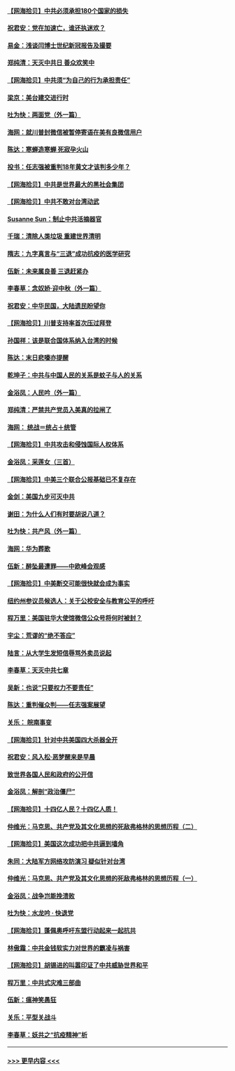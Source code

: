 #### [【网海拾贝】中共必须承担180个国家的损失](../pages/nsc993/n12428893.md?t=09261002) 
#### [祝君安：党在加速亡，谁还执迷欢？](../pages/nsc993/n12428652.md?t=09261002) 
#### [易金：浅谈闫博士世纪新冠报告及撮要](../pages/nsc993/n12426822.md?t=09261002) 
#### [郑纯清：天灭中共日 善众欢笑中](../pages/nsc993/n12426784.md?t=09261002) 
#### [【网海拾贝】中共须“为自己的行为承担责任”](../pages/nsc993/n12426067.md?t=09261002) 
#### [梁京：美台建交进行时](../pages/nsc993/n12424066.md?t=09261002) 
#### [吐为快：两面党（外一篇）](../pages/nsc993/n12424043.md?t=09261002) 
#### [海网：就川普封微信被暂停寄语在美有良微信用户](../pages/nsc993/n12424021.md?t=09261002) 
#### [陈达：寒蝉造寒蝉 死寂孕火山](../pages/nsc993/n12423958.md?t=09261002) 
#### [投书：任志强被重判18年黄文才该判多少年？](../pages/nsc993/n12423672.md?t=09261002) 
#### [【网海拾贝】中共是世界最大的黑社会集团](../pages/nsc993/n12423543.md?t=09261002) 
#### [【网海拾贝】中共不敢对台湾动武](../pages/nsc993/n12421418.md?t=09261002) 
#### [Susanne Sun：制止中共活摘器官](../pages/nsc993/n12419654.md?t=09261002) 
#### [千瑞：清除人类垃圾 重建世界清明](../pages/nsc993/n12419414.md?t=09261002) 
#### [隋志：九字真言与“三退”成功抗疫的医学研究](../pages/nsc993/n12419248.md?t=09261002) 
#### [伍新：未来属良善 三退赶紧办](../pages/nsc993/n12418496.md?t=09261002) 
#### [李春草：念奴娇·迎中秋（外一篇）](../pages/nsc993/n12418465.md?t=09261002) 
#### [祝君安：中华民国，大陆遗民盼望你](../pages/nsc993/n12418089.md?t=09261002) 
#### [【网海拾贝】川普支持率首次压过拜登](../pages/nsc993/n12418050.md?t=09261002) 
#### [孙国祥：该是联合国体系纳入台湾的时候](../pages/nsc993/n12417369.md?t=09261002) 
#### [陈达：末日悲嚎亦提醒](../pages/nsc993/n12416736.md?t=09261002) 
#### [乾坤子：中共与中国人民的关系是蚊子与人的关系](../pages/nsc993/n12416632.md?t=09261002) 
#### [金浴凤：人民吟（外一篇）](../pages/nsc993/n12416567.md?t=09261002) 
#### [郑纯清：严禁共产党员入美真的拉闸了](../pages/nsc993/n12416550.md?t=09261002) 
#### [海网： 统战＝统占＋统管](../pages/nsc993/n12416404.md?t=09261002) 
#### [【网海拾贝】中共攻击和侵蚀国际人权体系](../pages/nsc993/n12416250.md?t=09261002) 
#### [金浴凤：采莲女（三首）](../pages/nsc993/n12415517.md?t=09261002) 
#### [【网海拾贝】中美三个联合公报基础已不复存在](../pages/nsc993/n12415054.md?t=09261002) 
#### [金剑：美国九步可灭中共](../pages/nsc993/n12413183.md?t=09261002) 
#### [谢田：为什么人们有时要胡说八道？](../pages/nsc993/n12411861.md?t=09261002) 
#### [吐为快：共产风（外一篇）](../pages/nsc993/n12411761.md?t=09261002) 
#### [海网：华为葬歌](../pages/nsc993/n12410381.md?t=09261002) 
#### [伍新：醉坠最遭罪——中欧峰会观感](../pages/nsc993/n12410364.md?t=09261002) 
#### [【网海拾贝】中美断交可能很快就会成为事实](../pages/nsc993/n12409495.md?t=09261002) 
#### [纽约州参议员候选人：关于公校安全与教育公平的呼吁](../pages/nsc993/n12409228.md?t=09261002) 
#### [程万里：美国驻华大使馆微信公众号将何时被封？](../pages/nsc993/n12407397.md?t=09261002) 
#### [宇尘：荒谬的“绝不答应”](../pages/nsc993/n12407360.md?t=09261002) 
#### [陆言：从大学生发短信辱骂外卖员说起](../pages/nsc993/n12407285.md?t=09261002) 
#### [李春草：天灭中共七章](../pages/nsc993/n12406988.md?t=09261002) 
#### [吴新：也说“只要权力不要责任”](../pages/nsc993/n12406966.md?t=09261002) 
#### [陈达：重判催众判——任志强案展望](../pages/nsc993/n12404540.md?t=09261002) 
#### [关乐： 皖南事变](../pages/nsc993/n12404288.md?t=09261002) 
#### [【网海拾贝】针对中共美国四大杀器全开](../pages/nsc993/n12404172.md?t=09261002) 
#### [祝君安：风入松‧恶梦醒来是早晨](../pages/nsc993/n12401953.md?t=09261002) 
#### [致世界各国人民和政府的公开信](../pages/nsc993/n12401824.md?t=09261002) 
#### [金浴凤：解剖“政治僵尸”](../pages/nsc993/n12401808.md?t=09261002) 
#### [【网海拾贝】十四亿人民？十四亿人质！](../pages/nsc993/n12401708.md?t=09261002) 
#### [仲维光：马克思、共产党及其文化思想的死敌弗格林的思想历程（二）](../pages/nsc993/n12399107.md?t=09261002) 
#### [【网海拾贝】美国这次成功把中共逼到墙角](../pages/nsc993/n12400173.md?t=09261002) 
#### [朱同：大陆军方网络攻防演习 疑似针对台湾](../pages/nsc993/n12399868.md?t=09261002) 
#### [仲维光：马克思、共产党及其文化思想的死敌弗格林的思想历程（一）](../pages/nsc993/n12398341.md?t=09261002) 
#### [金浴凤：战争岂能挽溃败](../pages/nsc993/n12398855.md?t=09261002) 
#### [吐为快：水龙吟 · 快退党](../pages/nsc993/n12398849.md?t=09261002) 
#### [【网海拾贝】蓬佩奥呼吁东盟行动起来一起抗共](../pages/nsc993/n12398291.md?t=09261002) 
#### [林傲霜：中共金钱软实力对世界的霸凌与祸害](../pages/nsc993/n12397515.md?t=09261002) 
#### [【网海拾贝】胡锡进的叫嚣印证了中共威胁世界和平](../pages/nsc993/n12397455.md?t=09261002) 
#### [程万里：中共式灾难三部曲](../pages/nsc993/n12397106.md?t=09261002) 
#### [伍新：瘟神笑愚狂](../pages/nsc993/n12397052.md?t=09261002) 
#### [关乐：平型关战斗](../pages/nsc993/n12395387.md?t=09261002) 
#### [李春草：妖共之“抗疫精神”析](../pages/nsc993/n12395240.md?t=09261002) 

----
#### [ >>> 更早内容 <<< ](../indexes/nsc993-earlier.md)
